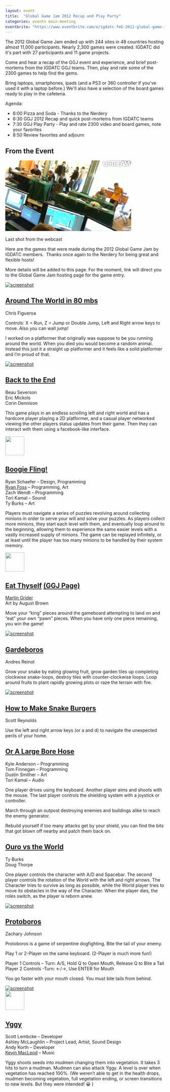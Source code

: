 ```yaml
---
layout: event
title:  "Global Game Jam 2012 Recap and Play Party"
categories: events main-meeting
eventbrite: "https://www.eventbrite.com/e/igdatc-feb-2012-global-game-jam-2012-recap-and-play-party-tickets-2899274809#"
---
```


The 2012 Global Game Jam ended up with 244 sites in 48 countries hosting almost 11,000 participants.  Nearly 2,300 games were created.  IGDATC did it's part with 27 participants and 11 game projects.

Come and hear a recap of the GGJ event and experience, and brief post-mortems from the IGDATC GGJ teams.  Then, play and rate some of the 2300 games to help find the gems.

Bring laptops, smartphones, ipads (and a PS3 or 360 controller if you've used it with a laptop before.)  We'll also have a selection of the board games ready to play in the cafeteria.

Agenda:
* 6:00 Pizza and Soda - Thanks to the Nerdery
* 6:30 GGJ 2012 Recap and quick post-mortems from IGDATC teams
* 7:30 GGJ Play Party - Play and rate 2300 video and board games, note your favorites
* 8:50 Review favorites and adjourn

## From the Event
<div class="">
    <img class="" title="igdatc_ggj_2012_final_webcast" src="/assets/2012/ggj/igdatc_ggj_2012_final_webcast.jpg">
    <p class="">Last shot from the webcast</p>
</div>
<p>Here are the games that were made during the 2012 Global Game Jam by IGDATC members.&nbsp; Thanks once again to the Nerdery for being great and flexible hosts!</p>
<p>More details will be added to this page. For the moment, link will direct you to the Global Game Jam hosting page for the game entry.</p>
<div class="card mb-2">
  <div class="card-body">
    <div class="float-right d-block"><a href="http://globalgamejam.org/2012/around-world-80-mbs"><img title="screenshot" src="http://archive.globalgamejam.org/sites/default/files/imagecache/AttachmentThumbnail/uploads/2012/21976/mainmenu.png" alt="screenshot" width="60" height="60"></a></div>
    <h2 class="card-title align-top"><a href="http://globalgamejam.org/2012/around-world-80-mbs">Around The World in 80 mbs</a></h2>
    <p>Chris Figueroa</p>
    <div class="ggj-game-description">
        <p>Controls: X = Run, Z = Jump or Double Jump, Left and Right arrow keys to move. Also you can wall jump!</p>
        <p>I worked on a platformer that originally was suppose to be you running around the world. When you died you would become a random animal. Instead this just it a straight up platformer and it feels like a solid platformer and I’m proud of that.</p>
    </div>
  </div>
</div>
<div class="card mb-2">
  <div class="card-body">
    <div class="float-right d-block"><a href="http://globalgamejam.org/2012/back-end-working-title"><img title="screenshot" src="http://archive.globalgamejam.org/sites/default/files/imagecache/AttachmentThumbnail/uploads/2012/14743/BackToTheEnd.jpg" alt="screenshot" width="60" height="60"></a></div>
    <h2 class="card-title align-top"><a href="http://globalgamejam.org/2012/back-end-working-title">Back to the End</a></h2>
    <p>Beau Severson<br>
        Eric Mickols<br>
        Corin Dennison</p>
    <div class="ggj-game-description">
        <p>This game plays in an endless scrolling left and right world and has a hardcore player playing a 2D platformer, and a casual player networked viewing the other players status updates from their game. Then they can interact with them using a facebook-like interface.</p>
    </div>
  </div>
</div>
<div class="card mb-2">
  <div class="card-body">
    <div class="float-right d-block"><a href="http://globalgamejam.org/2012/boogie-fling"><img title="The Team" src="http://archive.globalgamejam.org/sites/default/files/imagecache/AttachmentThumbnail/uploads/2012/9959/BoogieFling_0.jpg" alt="" width="60" height="60"></a></div>
    <h2 class="card-title align-top"><a href="http://globalgamejam.org/2012/boogie-fling">Boogie Fling!</a></h2>
    <p>Ryan Schaefer – Design, Programming<br>
        <a href="http://ryanfoss.com">Ryan Foss</a>&nbsp;– Programming, Art<br>
        Zach Wendt – Programming<br>
        Tori Kamal – Sound<br>
        Ty Burks – Art</p>
    <div class="ggj-game-description">
        <p>Players must navigate a series of puzzles revolving around collecting minions in order to serve your will and solve your puzzles. As players collect more minions, they start each level with them, and eventually loop around to the beginning, allowing them to experience the same easier levels with a vastly increased supply of minions. The game can be replayed infinitely, or at least until the player has too many minions to be handled by their system memory.</p>
    </div>
  </div>
</div>
<div class="card mb-2">
  <div class="card-body">
    <div class="float-right d-block"><a href="http://globalgamejam.org/2012/eat-thyself"><img title="The Team" src="http://archive.globalgamejam.org/sites/default/files/imagecache/AttachmentThumbnail/uploads/2012/21375/eat_thyself_team_image.png" alt="" width="60" height="60"></a></div>
    <h2><a href="http://chesstris.com/eat-thyself/">Eat Thyself</a> <a href="http://globalgamejam.org/2012/eat-thyself">(GGJ Page)</a></h2>
    <p><a href="http://chesstris.com/">Martin Grider</a><br>
        Art by August Brown</p>
    <div class="ggj-game-description">
        <p>Move your “king” pieces around the gameboard attempting to land on and “eat” your own “pawn” pieces. When you have only one piece remaining, you win the game!</p>
    </div>
  </div>
</div>
<div class="card mb-2">
  <div class="card-body">
    <div class="float-right d-block"><a href="http://globalgamejam.org/2012/gardeboros"><img title="screenshot" src="http://archive.globalgamejam.org/sites/default/files/imagecache/AttachmentThumbnail/uploads/2012/5701/garderobos_ss.jpg" alt="screenshot" width="60" height="60"></a></div>
    <h2 class="card-title align-top"><a href="http://globalgamejam.org/2012/gardeboros">Gardeboros</a></h2>
    <p>Andres Reinot</p>
    <div class="ggj-game-description">
        <p>Grow your snake by eating glowing fruit, grow garden tiles up completing clockwise snake-loops, destroy tiles with counter-clockwise loops. Loop around fruits to plant rapidly growing plots or raze the terrain with fire.</p>
    </div>
  </div>
</div>
<div class="card mb-2">
  <div class="card-body">
    <div class="float-right d-block"><a href="http://globalgamejam.org/2012/how-make-snake-burgers"><img title="screenshot" src="http://archive.globalgamejam.org/sites/default/files/imagecache/AttachmentThumbnail/uploads/2012/23708/Screen%20shot%202012-01-30%20at%202.58.59%20PM.png" alt="screenshot" width="60" height="60"></a></div>
    <h2 class="card-title align-top"><a href="http://globalgamejam.org/2012/how-make-snake-burgers">How to Make Snake Burgers</a></h2>
    <p>Scott Reynolds</p>
    <div class="ggj-game-description">
        <p>Use the left and right arrow keys (or a and d) to navigate the unexpected perils of your home.</p>
    </div>
  </div>
</div>
<div class="card mb-2">
  <div class="card-body">
    <h2 class="card-title align-top"><a href="http://globalgamejam.org/2012/or-large-bore-hose">Or A Large Bore Hose</a></h2>
    <p>Kyle Anderson – Programming<br>
        Tom Finnegan – Programming<br>
        Dustin Smither – Art<br>
        Tori Kamal – Audio</p>
    <div class="ggj-game-description">
        <p>One player drives using the keyboard. Another player aims and shoots with the mouse. The last player controls the shielding system with a joystick or controller.</p>
        <p>March through an outpost destroying enemies and buildings alike to reach the enemy generator.</p>
        <p>Rebuild yourself if too many attacks get by your shield, you can find the bits that got blown off nearby and patch them back on.</p>
    </div>
  </div>
</div>
<div class="card mb-2">
  <div class="card-body">
    <h2 class="card-title align-top"><a href="http://globalgamejam.org/2012/ouro-vs-world">Ouro vs the World</a></h2>
    <p>Ty Burks<br>
        Doug Thorpe</p>
    <div class="ggj-game-description">
        <p>One player controls the character with A/D and Spacebar. The second player controls the rotation of the World with the left and right arrows. The Character tries to survive as long as possible, while the World player tries to move its obstacles in the way of the Character. When the player dies, the roles switch, as the player is reborn anew.</p>
    </div>
  </div>
</div>
<div class="card mb-2">
  <div class="card-body">
    <div class="float-right d-block"><a href="http://globalgamejam.org/2012/protoboros"><img title="screenshot" src="http://archive.globalgamejam.org/sites/default/files/imagecache/AttachmentThumbnail/uploads/2012/23597/protoboros.png" alt="screenshot" width="60" height="60"></a></div>
    <h2 class="card-title align-top"><a href="http://globalgamejam.org/2012/protoboros">Protoboros</a></h2>
    <p>Zachary Johnson</p>
    <div class="ggj-game-description">
        <p>Protoboros is a game of serpentine dogfighting. Bite the tail of your enemy.</p>
        <p>Play 1 or 2-Player on the same keyboard. (2-Player is much more fun!)</p>
        <p>Player 1 Controls – Turn: A/S, Hold Q to Open Mouth, Release Q to Bite a Tail<br>
            Player 2 Controls -Turn: ←/→, Use ENTER for Mouth</p>
        <p>You go faster with your mouth closed. You must bite tails from behind.</p>
    </div>
  </div>
</div>
<div class="card mb-2">
  <div class="card-body">
    <div class="float-right d-block"><a href="http://globalgamejam.org/2012/yggy"><img title="screenshot" src="http://archive.globalgamejam.org/sites/default/files/imagecache/AttachmentThumbnail/uploads/2012/21881/Screen%20shot%202012-01-29%20at%203.32.38%20PM.png" alt="screenshot" width="60" height="60"></a><br>
        <a href="http://globalgamejam.org/2012/yggy"><img title="The Posse" src="http://archive.globalgamejam.org/sites/default/files/imagecache/AttachmentThumbnail/uploads/2012/21881/credits.png" alt="" width="60" height="60"></a></div>
    <h2 class="card-title align-top"><a href="http://globalgamejam.org/2012/yggy">Yggy</a></h2>
    <p>Scott Lembcke – Developer<br>
        Ashley McLaughlin – Project Lead, Artist, Sound Design<br>
        Andy Korth – Developer<br>
        <a href="http://incompetech.com">Kevin MacLeod</a>&nbsp;– Music</p>
    <div class="ggj-game-description">
        <p>Yggy shoots seeds into mudmen changing them into vegetation. It takes 3 hits to turn a mudman. Mudmen can also attack Yggy. A level is over when vegetation has reached 100%. (We weren’t able to get in the health drops, mudmen becoming vegetation, full vegetation ending, or screen transitions to new levels. But they were intended! &#x1F600; )</p>
    </div>
  </div>
</div>
